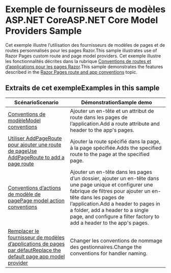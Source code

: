 # <a name="aspnet-core-model-providers-sample"></a><span data-ttu-id="f2bc8-101">Exemple de fournisseurs de modèles ASP.NET Core</span><span class="sxs-lookup"><span data-stu-id="f2bc8-101">ASP.NET Core Model Providers Sample</span></span>

<span data-ttu-id="f2bc8-102">Cet exemple illustre l’utilisation des fournisseurs de modèles de pages et de routes personnalisés pour les pages Razor.</span><span class="sxs-lookup"><span data-stu-id="f2bc8-102">This sample illustrates use of Razor Pages custom route and page model providers.</span></span> <span data-ttu-id="f2bc8-103">Cet exemple illustre les fonctionnalités décrites dans la rubrique [Conventions de routes et d’applications pour les pages Razor](https://docs.microsoft.com/aspnet/core/razor-pages/razor-pages-convention-features).</span><span class="sxs-lookup"><span data-stu-id="f2bc8-103">This sample demonstrates the features described in the [Razor Pages route and app conventions](https://docs.microsoft.com/aspnet/core/razor-pages/razor-pages-convention-features) topic.</span></span>

## <a name="examples-in-this-sample"></a><span data-ttu-id="f2bc8-104">Extraits de cet exemple</span><span class="sxs-lookup"><span data-stu-id="f2bc8-104">Examples in this sample</span></span>

| <span data-ttu-id="f2bc8-105">Scénario</span><span class="sxs-lookup"><span data-stu-id="f2bc8-105">Scenario</span></span> | <span data-ttu-id="f2bc8-106">Démonstration</span><span class="sxs-lookup"><span data-stu-id="f2bc8-106">Sample demo</span></span> |
| -------- | ----------- |
| [<span data-ttu-id="f2bc8-107">Conventions de modèle</span><span class="sxs-lookup"><span data-stu-id="f2bc8-107">Model conventions</span></span>](https://docs.microsoft.com/aspnet/core/razor-pages/razor-pages-conventions#model-conventions) | <span data-ttu-id="f2bc8-108">Ajouter un en-tête et un attribut de route dans les pages de l’application.</span><span class="sxs-lookup"><span data-stu-id="f2bc8-108">Add a route attribute and header to the app's pages.</span></span> |
| [<span data-ttu-id="f2bc8-109">Utiliser AddPageRoute pour ajouter une route de page</span><span class="sxs-lookup"><span data-stu-id="f2bc8-109">Use AddPageRoute to add a page route</span></span>](https://docs.microsoft.com/aspnet/core/razor-pages/razor-pages-conventions#configure-a-page-route) | <span data-ttu-id="f2bc8-110">Ajouter la route spécifié dans la page, à la page spécifiée.</span><span class="sxs-lookup"><span data-stu-id="f2bc8-110">Adds the specified route to the page at the specified page.</span></span> |
| [<span data-ttu-id="f2bc8-111">Conventions d’actions de modèle de page</span><span class="sxs-lookup"><span data-stu-id="f2bc8-111">Page model action conventions</span></span>](https://docs.microsoft.com/aspnet/core/razor-pages/razor-pages-conventions#page-model-action-conventions) | <span data-ttu-id="f2bc8-112">Ajouter un en-tête dans les pages d’un dossier, ajouter un en-tête dans une page unique et configurer une fabrique de filtres pour ajouter un en-tête dans les pages de l’application.</span><span class="sxs-lookup"><span data-stu-id="f2bc8-112">Add a header to pages in a folder, add a header to a single page, and configure a filter factory to add a header to the app's pages.</span></span> |
| [<span data-ttu-id="f2bc8-113">Remplacer le fournisseur de modèles d’applications de pages par défaut</span><span class="sxs-lookup"><span data-stu-id="f2bc8-113">Replace the default page app model provider</span></span>](https://docs.microsoft.com/aspnet/core/razor-pages/razor-pages-conventions#replace-the-default-page-app-model-provider) | <span data-ttu-id="f2bc8-114">Changer les conventions de nommage des gestionnaires.</span><span class="sxs-lookup"><span data-stu-id="f2bc8-114">Change the conventions for handler naming.</span></span> |
